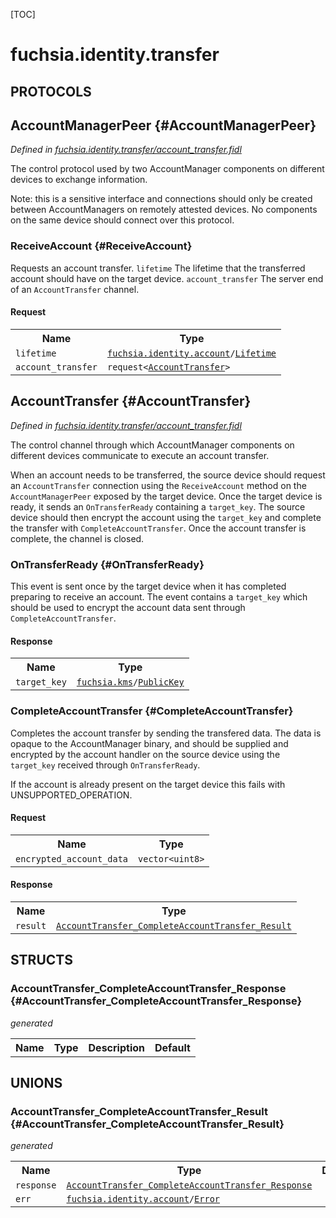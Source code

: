 [TOC]

# fuchsia.identity.transfer


## **PROTOCOLS**

## AccountManagerPeer {#AccountManagerPeer}
*Defined in [fuchsia.identity.transfer/account_transfer.fidl](https://fuchsia.googlesource.com/fuchsia/+/master/src/identity/fidl/account_transfer.fidl#17)*

<p>The control protocol used by two AccountManager components on different
devices to exchange information.</p>
<p>Note: this is a sensitive interface and connections should only be created
between AccountManagers on remotely attested devices.  No components on
the same device should connect over this protocol.</p>

### ReceiveAccount {#ReceiveAccount}

<p>Requests an account transfer.
<code>lifetime</code> The lifetime that the transferred account should have
on the target device.
<code>account_transfer</code> The server end of an <code>AccountTransfer</code> channel.</p>

#### Request
<table>
    <tr><th>Name</th><th>Type</th></tr>
    <tr>
            <td><code>lifetime</code></td>
            <td>
                <code><a class='link' href='../fuchsia.identity.account/'>fuchsia.identity.account</a>/<a class='link' href='../fuchsia.identity.account/#Lifetime'>Lifetime</a></code>
            </td>
        </tr><tr>
            <td><code>account_transfer</code></td>
            <td>
                <code>request&lt;<a class='link' href='#AccountTransfer'>AccountTransfer</a>&gt;</code>
            </td>
        </tr></table>



## AccountTransfer {#AccountTransfer}
*Defined in [fuchsia.identity.transfer/account_transfer.fidl](https://fuchsia.googlesource.com/fuchsia/+/master/src/identity/fidl/account_transfer.fidl#37)*

<p>The control channel through which AccountManager components on different
devices communicate to execute an account transfer.</p>
<p>When an account needs to be transferred, the source device should request
an <code>AccountTransfer</code> connection using the <code>ReceiveAccount</code> method on the
<code>AccountManagerPeer</code> exposed by the target device.
Once the target device is ready, it sends an <code>OnTransferReady</code> containing
a <code>target_key</code>.
The source device should then encrypt the account using the <code>target_key</code>
and complete the transfer with <code>CompleteAccountTransfer</code>.
Once the account transfer is complete, the channel is closed.</p>

### OnTransferReady {#OnTransferReady}

<p>This event is sent once by the target device when it has completed
preparing to receive an account.  The event contains a <code>target_key</code>
which should be used to encrypt the account data sent through
<code>CompleteAccountTransfer</code>.</p>



#### Response
<table>
    <tr><th>Name</th><th>Type</th></tr>
    <tr>
            <td><code>target_key</code></td>
            <td>
                <code><a class='link' href='../fuchsia.kms/'>fuchsia.kms</a>/<a class='link' href='../fuchsia.kms/#PublicKey'>PublicKey</a></code>
            </td>
        </tr></table>

### CompleteAccountTransfer {#CompleteAccountTransfer}

<p>Completes the account transfer by sending the transfered data.
The data is opaque to the AccountManager binary, and should be
supplied and encrypted by the account handler on the source device
using the <code>target_key</code> received through <code>OnTransferReady</code>.</p>
<p>If the account is already present on the target device this fails
with UNSUPPORTED_OPERATION.</p>

#### Request
<table>
    <tr><th>Name</th><th>Type</th></tr>
    <tr>
            <td><code>encrypted_account_data</code></td>
            <td>
                <code>vector&lt;uint8&gt;</code>
            </td>
        </tr></table>


#### Response
<table>
    <tr><th>Name</th><th>Type</th></tr>
    <tr>
            <td><code>result</code></td>
            <td>
                <code><a class='link' href='#AccountTransfer_CompleteAccountTransfer_Result'>AccountTransfer_CompleteAccountTransfer_Result</a></code>
            </td>
        </tr></table>



## **STRUCTS**

### AccountTransfer_CompleteAccountTransfer_Response {#AccountTransfer_CompleteAccountTransfer_Response}
*generated*





<table>
    <tr><th>Name</th><th>Type</th><th>Description</th><th>Default</th></tr>
</table>







## **UNIONS**

### AccountTransfer_CompleteAccountTransfer_Result {#AccountTransfer_CompleteAccountTransfer_Result}
*generated*


<table>
    <tr><th>Name</th><th>Type</th><th>Description</th></tr><tr>
            <td><code>response</code></td>
            <td>
                <code><a class='link' href='#AccountTransfer_CompleteAccountTransfer_Response'>AccountTransfer_CompleteAccountTransfer_Response</a></code>
            </td>
            <td></td>
        </tr><tr>
            <td><code>err</code></td>
            <td>
                <code><a class='link' href='../fuchsia.identity.account/'>fuchsia.identity.account</a>/<a class='link' href='../fuchsia.identity.account/#Error'>Error</a></code>
            </td>
            <td></td>
        </tr></table>










